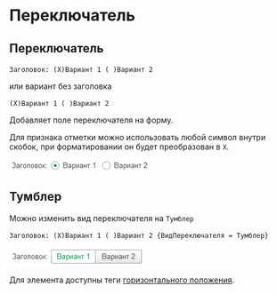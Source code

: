 # Переключатель

## Переключатель

```text
Заголовок: (X)Вариант 1 ( )Вариант 2
```

или вариант без заголовка

```text
(X)Вариант 1 ( )Вариант 2
```

Добавляет поле переключателя на форму.

Для признака отметки можно использовать любой символ внутри скобок, при форматировании он будет преобразован в `X`.

<kbd> ![](./_images/radio-button.png) </kbd>

## Тумблер

Можно изменить вид переключателя на `Тумблер`

```text
Заголовок: (X)Вариант 1 ( )Вариант 2 {ВидПереключателя = Тумблер}
```

<kbd> ![](./_images/radio-button-tumbler.png) </kbd>

Для элемента доступны теги [горизонтального положения](ГоризонтальноеПоложение.md).
